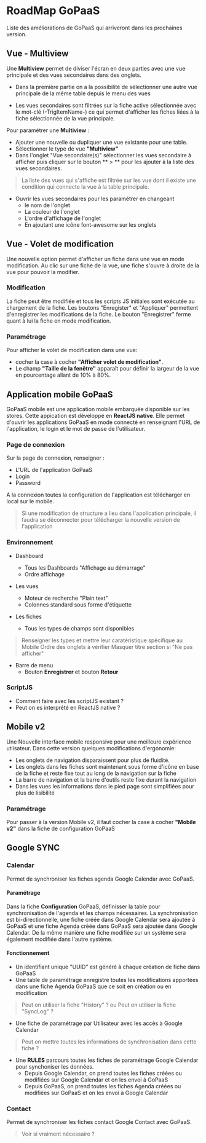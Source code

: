 # RoadMap GoPaaS

Liste des améliorations de GoPaaS qui arriveront dans les prochaines version.

## Vue - Multiview

Une **Multiview** permet de diviser l'écran en deux parties avec une vue principale et des vues secondaires dans des onglets.
* Dans la première partie on a la possibilité de sélectionner une autre vue principale de la même table depuis le menu des vues

* Les vues secondaires sont filtrées sur la fiche active sélectionnée avec le mot-clé (-TrigItemName-) ce qui permet d'afficher les fiches liées à la fiche sélectionnée de la vue principale.

Pour paramétrer une **Multiview** :
* Ajouter une nouvelle ou dupliquer une vue existante pour une table.
* Sélectionner le type de vue **"Multiview"**
* Dans l'onglet "Vue secondaire(s)" sélectionner les vues secondaire à afficher puis cliquer sur le bouton ** > ** pour les ajouter à la liste des vues secondaires. 
> La liste des vues qui s'affiche est filtrée sur les vue dont il existe une condition qui connecte la vue à la table principale.
* Ouvrir les vues secondaires pour les paramétrer en changeant
   * le nom de l'onglet
   * La couleur de l'onglet
   * L'ordre d'affichage de l'onglet
   * En ajoutant une icône font-awesome sur les onglets

## Vue - Volet de modification

Une nouvelle option permet d'afficher un fiche dans une vue en mode modification. Au clic sur une fiche de la vue, une fiche s'ouvre à droite de la vue pour pouvoir la modifier.

### Modification

La fiche peut être modifiée et tous les scripts JS initiales sont exécutée au chargement de la fiche. Les boutons "Enregister" et "Appliquer" permettent d'enregistrer les modifications de la fiche.
Le bouton "Enregistrer" ferme quant à lui la fiche en mode modification.

### Paramétrage
Pour afficher le volet de modification dans une vue: 
* cocher la case à cocher **"Afficher volet de modification"**.
* Le champ **"Taille de la fenêtre"** apparaît pour définir la largeur de la vue en pourcentage allant de 10% à 80%.

## Application mobile GoPaaS

GoPaaS mobile est une application mobile embarquée disponible sur les stores. 
Cette appication est développé en **ReactJS native**.
Elle permet d'ouvrir les applications GoPaaS en mode connecté en renseignant l'URL de l'application, le login et le mot de passe de l'utilisateur.

### Page de connexion
Sur la page de connexion, renseigner :
* L'URL de l'application GoPaaS
* Login
* Password

A la connexion toutes la configuration de l'application est télécharger en local sur le mobile.

> Si une modification de structure a lieu dans l'application principale, il faudra se déconnecter pour télécharger la nouvelle version de l'application

### Environnement
* Dashboard
  * Tous les Dashboards "Affichage au démarrage"
  * Ordre affichage

* Les vues
   * Moteur de recherche "Plain text"
   * Colonnes standard sous forme d'étiquette

* Les fiches
   * Tous les types de champs sont disponibles
> Renseigner les types et mettre leur caratéristique spécifique au Mobile
> Ordre des onglets à vérifier
> Masquer titre section si "Ne pas afficher" 

* Barre de menu
   * Bouton **Enregistrer** et bouton **Retour**

### ScriptJS
* Comment faire avec les scriptJS existant ?
* Peut on es interprété en ReactJS native ?

## Mobile v2
Une Nouvelle interface mobile responsive pour une meilleure expérience utlisateur.
Dans cette version quelques modifications d'ergonomie: 
* Les onglets de navigation disparaissent pour plus de fluidité.
* Les onglets dans les fiches sont maintenant sous forme d'icône en base de la fiche et reste fixe tout au long de la navigation sur la fiche
* La barre de navigation et la barre d'outils reste fixe durant la navigation
*  Dans les vues les informations dans le pied page sont simplifiées pour plus de lisibilité

### Paramétrage
Pour passer à la version Mobile v2, il faut cocher la case à cocher **"Mobile v2"** dans la fiche de configuration GoPaaS

## Google SYNC
### Calendar
Permet de synchroniser les fiches agenda Google Calendar avec GoPaaS.

#### Paramétrage
Dans la fiche **Configuration**  GoPaaS, définisser la table pour synchronisation de l'agenda et les champs nécessaires.
La synchronisation est bi-directionnelle, une fiche créée dans Google Calendar sera ajoutée à GoPaaS et une fiche Agenda créée dans GoPaaS sera ajoutée dans Google Calendar. De la même manière une fiche modifiée sur un système sera également modifiée dans l'autre système.

#### Fonctionnement
* Un identifiant unique "UUID" est généré à chaque création de fiche dans GoPaaS
* Une table de paramétrage enregistre toutes les modifications apportées dans une fiche Agenda GoPaaS que ce soit en création ou en modification 
> Peut on utiliser la fiche "History" ? ou Peut on utiliser la fiche "SyncLog" ?

* Une fiche de paramétrage par Utilisateur avec les accès à Google Calendar 
> Peut on mettre toutes les informations de synchronisation dans cette fiche ?
* Une **RULES** parcours toutes les fiches de paramétrage Google Calendar pour synchoniser les données.
   * Depuis Google Calendar, on prend toutes les fiches créées ou modifiées sur Google Calendar et on les envoi à GoPaaS
   * Depuis GoPaaS, on prend toutes les fiches Agenda créées ou modifiées sur GoPaaS et on les envoi à Google Calendar
   
### Contact
Permet de synchroniser les fiches contact Google Contact avec GoPaaS.
> Voir si vraiment nécessaire ?














